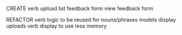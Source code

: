 CREATE
verb upload list
feedback form
view feedback form

REFACTOR
verb logic to be reused for nouns/phrases
    models
    display
    uploads
verb display to use less memory